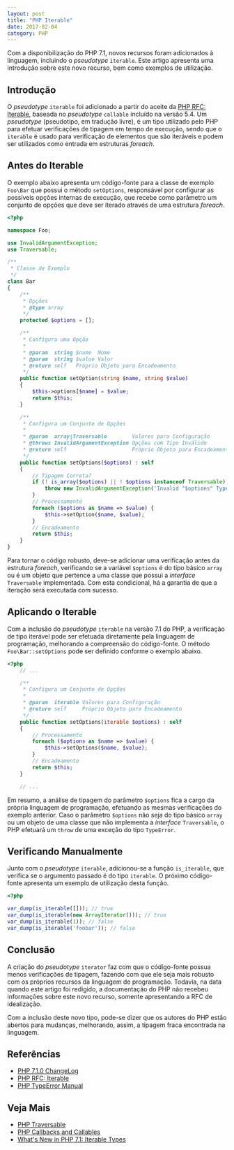 ```yaml
---
layout: post
title: "PHP Iterable"
date: 2017-02-04
category: PHP
---
```


Com a disponibilização do PHP 7.1, novos recursos foram adicionados à linguagem, incluindo o _pseudotype_ `iterable`. Este artigo apresenta uma introdução sobre este novo recurso, bem como exemplos de utilização.

## Introdução

O _pseudotype_ `iterable` foi adicionado a partir do aceite da [PHP RFC: Iterable](https://wiki.php.net/rfc/iterable), baseada no _pseudotype_ `callable` incluído na versão 5.4. Um _pseudotype_ (pseudotipo, em tradução livre), é um tipo utilizado pelo PHP para efetuar verificações de tipagem em tempo de execução, sendo que o `iterable` é usado para verificação de elementos que são iteráveis e podem ser utilizados como entrada em estruturas _foreach_.

## Antes do Iterable

O exemplo abaixo apresenta um código-fonte para a classe de exemplo `Foo\Bar` que possui o método `setOptions`, responsável por configurar as possíveis opções internas de execução, que recebe como parâmetro um conjunto de opções que deve ser iterado através de uma estrutura _foreach_.

```php
<?php

namespace Foo;

use InvalidArgumentException;
use Traversable;

/**
 * Classe de Exemplo
 */
class Bar
{
    /**
     * Opções
     * @type array
     */
    protected $options = [];

    /**
     * Configura uma Opção
     *
     * @param  string $name  Nome
     * @param  string $value Valor
     * @return self   Próprio Objeto para Encadeamento
     */
    public function setOption(string $name, string $value)
    {
        $this->options[$name] = $value;
        return $this;
    }

    /**
     * Configura um Conjunto de Opções
     *
     * @param  array|Traversable        Valores para Configuração
     * @throws InvalidArgumentException Opções com Tipo Inválido
     * @return self                     Próprio Objeto para Encadeamento
     */
    public function setOptions($options) : self
    {
        // Tipagem Correta?
        if (! is_array($options) || ! $options instanceof Traversable) {
            throw new InvalidArgumentException('Invalid "$options" Type');
        }
        // Processamento
        foreach ($options as $name => $value) {
            $this->setOption($name, $value);
        }
        // Encadeamento
        return $this;
    }
}
```

Para tornar o código robusto, deve-se adicionar uma verificação antes da estrutura _foreach_, verificando se a variável `$options` é do tipo básico `array` ou é um objeto que pertence a uma classe que possui a _interface_ `Traversable` implementada. Com esta condicional, há a garantia de que a iteração será executada com sucesso.

## Aplicando o Iterable

Com a inclusão do _pseudotype_ `iterable` na versão 7.1 do PHP, a verificação de tipo iterável pode ser efetuada diretamente pela linguagem de programação, melhorando a compreensão do código-fonte. O método `Foo\Bar::setOptions` pode ser definido conforme o exemplo abaixo.

```php
<?php
    // ...

    /**
     * Configura um Conjunto de Opções
     *
     * @param  iterable Valores para Configuração
     * @return self     Próprio Objeto para Encadeamento
     */
    public function setOptions(iterable $options) : self
    {
        // Processamento
        foreach ($options as $name => $value) {
            $this->setOptions($name, $value);
        }
        // Encadeamento
        return $this;
    }

    // ...
```

Em resumo, a análise de tipagem do parâmetro `$options` fica a cargo da própria linguagem de programação, efetuando as mesmas verificações do exemplo anterior. Caso o parâmetro `$options` não seja do tipo básico `array` ou um objeto de uma classe que não implementa a _interface_ `Traversable`, o PHP efetuará um `throw` de uma exceção do tipo `TypeError`.

## Verificando Manualmente

Junto com o _pseudotype_ `iterable`, adicionou-se a função `is_iterable`, que verifica se o argumento passado é do tipo `iterable`. O próximo código-fonte apresenta um exemplo de utilização desta função.

```php
<?php

var_dump(is_iterable([])); // true
var_dump(is_iterable(new ArrayIterator())); // true
var_dump(is_iterable(1)); // false
var_dump(is_iterable('foobar')); // false
```

## Conclusão

A criação do _pseudotype_ `iterator` faz com que o código-fonte possua menos verificações de tipagem, fazendo com que ele seja mais robusto com os próprios recursos da linguagem de programação. Todavia, na data quando este artigo foi redigido, a documentação do PHP não recebeu informações sobre este novo recurso, somente apresentando a RFC de idealização.

Com a inclusão deste novo tipo, pode-se dizer que os autores do PHP estão abertos para mudanças, melhorando, assim, a tipagem fraca encontrada na linguagem.

## Referências

* [PHP 7.1.0 ChangeLog](http://php.net/ChangeLog-7.php#7.1.0)
* [PHP RFC: Iterable](https://wiki.php.net/rfc/iterable)
* [PHP TypeError Manual](https://secure.php.net/manual/en/class.typeerror.php)

## Veja Mais

* [PHP Traversable](http://php.net/manual/en/class.traversable.php)
* [PHP Callbacks and Callables](https://secure.php.net/manual/en/language.types.callable.php)
* [What's New in PHP 7.1: Iterable Types](https://www.youtube.com/watch?v=XKyGOxfm_cU)
